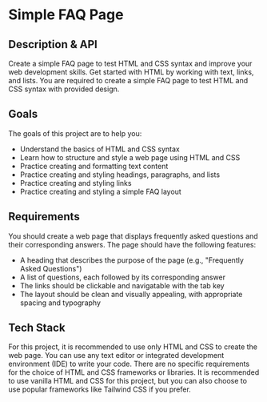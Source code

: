 # Simple FAQ Page

## Description & API
Create a simple FAQ page to test HTML and CSS syntax and improve your web development skills. Get started with HTML by working with text, links, and lists.
You are required to create a simple FAQ page to test HTML and CSS syntax with provided design.

## Goals
The goals of this project are to help you:

- Understand the basics of HTML and CSS syntax
- Learn how to structure and style a web page using HTML and CSS
- Practice creating and formatting text content
- Practice creating and styling headings, paragraphs, and lists
- Practice creating and styling links
- Practice creating and styling a simple FAQ layout

## Requirements
You should create a web page that displays frequently asked questions and their corresponding answers. The page should have the following features:

- A heading that describes the purpose of the page (e.g., "Frequently Asked Questions")
- A list of questions, each followed by its corresponding answer
- The links should be clickable and navigatable with the tab key
- The layout should be clean and visually appealing, with appropriate spacing and typography

## Tech Stack

For this project, it is recommended to use only HTML and CSS to create the web page. You can use any text editor or integrated development environment (IDE) to write your code. There are no specific requirements for the choice of HTML and CSS frameworks or libraries. It is recommended to use vanilla HTML and CSS for this project, but you can also choose to use popular frameworks like Tailwind CSS if you prefer.
